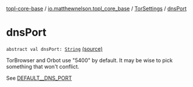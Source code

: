 [topl-core-base](../../index.md) / [io.matthewnelson.topl_core_base](../index.md) / [TorSettings](index.md) / [dnsPort](./dns-port.md)

# dnsPort

`abstract val dnsPort: `[`String`](https://kotlinlang.org/api/latest/jvm/stdlib/kotlin/-string/index.html) [(source)](https://github.com/05nelsonm/TorOnionProxyLibrary-Android/blob/master/topl-core-base/src/main/java/io/matthewnelson/topl_core_base/TorSettings.kt#L156)

TorBrowser and Orbot use "5400" by default. It may be wise to pick something
that won't conflict.

See [DEFAULT__DNS_PORT](-d-e-f-a-u-l-t__-d-n-s_-p-o-r-t.md)

